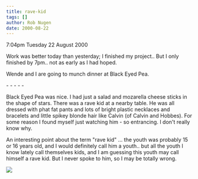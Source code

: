```yaml
---
title: rave-kid
tags: []
author: Rob Nugen
date: 2000-08-22
---
```


<p class=date>7:04pm Tuesday 22 August 2000</p>

<p>Work was better today than yesterday; I finished my project.. But I only
finished by 7pm.. not as early as I had hoped.

<p>Wende and I are going to munch dinner at Black Eyed Pea.

<p>- - - - -

<p>Black Eyed Pea was nice.  I had just a salad and mozarella cheese sticks
in the shape of stars.  There was a rave kid at a nearby table.  He was all
dressed with phat fat pants and lots of bright plastic necklaces and
bracelets and little spikey blonde hair like Calvin (of Calvin and Hobbes).
For some reason I found myself just watching him - so entrancing.  I don't
really know why.

<p>An interesting point about the term "rave kid" ... the youth was probably
15 or 16 years old, and I would definitely call him a youth.. but all the
youth I know lately call themselves kids, and I am guessing this youth may
call himself a rave kid.  But I never spoke to him, so I may be totally
wrong.

<p><img src="/images/rob/wL-ROB.gif">

